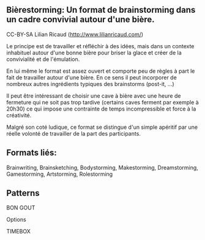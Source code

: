 <!--

---
title: Bièrestorming 
description: Un format de brainstorming dans un cadre convivial autour d'une bière.
image_url: 
---

-->

## Bièrestorming: Un format de brainstorming dans un cadre convivial autour d'une bière.

CC-BY-SA Lilian Ricaud (http://www.lilianricaud.com/)

Le principe est de travailler et réfléchir à des idées, mais dans un contexte inhabituel autour d'une bonne bière pour briser la glace et créer de la convivialité et de l'émulation.

En lui même le format est assez ouvert et comporte peu de règles à part le fait de travailler autour d'une bière. En ce sens il peut incorporer de nombreux autres ingrédients typiques des brainstorms (post-it, ...)

Il peut être intéressant de choisir une cave à bière avec une heure de fermeture qui ne soit pas trop tardive (certains caves ferment par exemple à 20h30) ce qui impose une contrainte de temps incompressible et force à la créativité.

Malgré son coté ludique, ce format se distingue d'un simple apéritif par une réelle volonté de travailler de la part des participants.

## Formats liés:

Brainwriting, Brainsketching, Bodystorming, Makestorming, Dreamstorming, Gamestorming, Artstorming, Rolestorming

## Patterns

BON GOUT

Options

TIMEBOX

